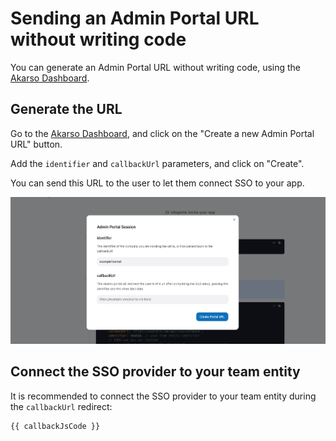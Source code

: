 <script setup>

import redirectJsCode from 'website/src/snippets/redirect.raw.js?raw'

import callbackJsCode from 'website/src/snippets/callback.raw.js?raw'

import loginCode from 'website/src/snippets/login.raw.js?raw'
import { useData } from 'vitepress'

</script>

# Sending an Admin Portal URL without writing code

You can generate an Admin Portal URL without writing code, using the [Akarso Dashboard](https://akarso.co).

## Generate the URL

Go to the [Akarso Dashboard](https://akarso.co), and click on the "Create a new Admin Portal URL" button.

Add the `identifier` and `callbackUrl` parameters, and click on "Create".

You can send this URL to the user to let them connect SSO to your app.

![](./img/nocode-portal.png)

## Connect the SSO provider to your team entity

It is recommended to connect the SSO provider to your team entity during the `callbackUrl` redirect:

```js-vue
{{ callbackJsCode }}
```

